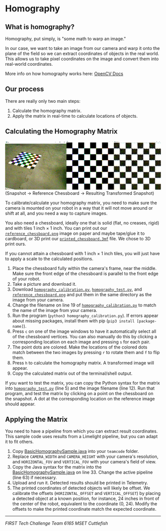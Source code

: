 # Homography

## What is homography?

Homography, put simply, is "some math to warp an image."

In our case, we want to take an image from our camera and warp it onto the plane of the field so we can extract coordinates of objects in the real world. This allows us to take pixel coordinates on the image and convert them into real-world coordinates.

More info on how homography works here: [OpenCV Docs](https://docs.opencv.org/4.x/d9/dab/tutorial_homography.html)

## Our process

There are really only two main steps:

1. Calculate the homography matrix.
2. Apply the matrix in real-time to calculate locations of objects.

## Calculating the Homography Matrix

![Example](../images/reference/combined.png)
(Snapshot -> Reference Chessboard -> Resulting Transformed Snapshot)

To calibrate/calculate your homography matrix, you need to make sure the camera is mounted on your robot in a way that it will not move around or shift at all, and you need a way to capture images.

You also need a chessboard, ideally one that is solid (flat, no creases, rigid) and with tiles 1 inch × 1 inch. You can print out our [`reference_chessboard.png`](../images/reference/reference_chessboard.png) image on paper and maybe tape/glue it to cardboard, or 3D print our [`printed_chessboard.3mf`](../models/printed_chessboard.3mf) file. We chose to 3D print ours.

If you cannot attain a chessboard with 1 inch × 1 inch tiles, you will just have to apply a scale to the calculated positions.

1. Place the chessboard fully within the camera's frame, near the middle. Make sure the front edge of the chessboard is parallel to the front edge of your robot.
2. Take a picture and download it.
3. Download [`homography_calibration.py`](../src/python/homography_calibration.py), [`homography_test.py`](../src/python/homography_test.py), and [`reference_chessboard.png`](../images/reference/reference_chessboard.png) and put them in the same directory as the image from your camera.
4. Change the filename on line 19 of [`homography_calibration.py`](../src/python/homography_calibration.py) to match the name of the image from your camera.
5. Run the program (`python3 homography_calibration.py`). If errors appear about missing packages, install them with pip (`pip3 install [package-name]`).
6. Press `c` on one of the image windows to have it automatically select all of the chessboard vertices. You can also manually do this by clicking a corresponding location on each image and pressing `s` for each pair.
7. The point dots are colored. Make the locations of the colored dots match between the two images by pressing `r` to rotate them and `f` to flip them.
8. Press `h` to calculate the homography matrix. A transformed image will appear.
9. Copy the calculated matrix out of the terminal/shell output.

If you want to test the matrix, you can copy the Python syntax for the matrix into [`homography_test.py`](../src/python/homography_test.py) (line 5) and the image filename (line 12). Run that program, and test the matrix by clicking on a point on the chessboard on the snapshot. A dot at the corresponding location on the reference image should appear.

## Applying the Matrix

You need to have a pipeline from which you can extract result coordinates. This sample code uses results from a Limelight pipeline, but you can adapt it to fit others.

1. Copy [BasicHomographySample.java](../src/java/BasicHomographySample.java) into your `teamcode` folder.
2. Replace `CAMERA_WIDTH` and `CAMERA_HEIGHT` with your camera's resolution, and `HORIZONTAL_FOV` and `VERTICAL_FOV` with your camera's field of view.
3. Copy the Java syntax for the matrix into the [BasicHomographySample.java](../src/java/BasicHomographySample.java) on line 33. Change the active pipeline (line 63) if necessary.
4. Upload and run it. Detected results should be printed in Telemetry.
5. The printed coordinates of detected objects will likely be offset. We calibrate the offsets (`HORIZONTAL_OFFSET` and `VERTICAL_OFFSET`) by placing a detected object at a known position, for instance, 24 inches in front of the center of the robot, equivalent to the coordinate (0, 24). Modify the offsets to make the printed coordinate match the expected coordinate.

---

_FIRST Tech Challenge Team 6165 MSET Cuttlefish_
